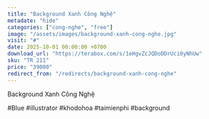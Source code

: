 ```yaml
---
title: "Background Xanh Công Nghệ"
metadate: "hide"
categories: ["cong-nghe", "free"]
image: "/assets/images/background-xanh-cong-nghe.jpg"
visit: "#"
date: 2025-10-01 00:00:00 +0700
download_url: "https://terabox.com/s/1eHgvZcJQDoDDrUci0yNhUw"
sku: "TR 211"
price: "39000"
redirect_from: "/redirects/background-xanh-cong-nghe"
---
```

Background Xanh Công Nghệ

#Blue #illustrator #khodohoa #taimienphi #background

